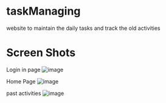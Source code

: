 # taskManaging
website to maintain the daily tasks and track the old activities

# Screen Shots
Login in page
![image](https://github.com/saransathish/taskManaging/assets/122975286/675e4810-0417-4ef3-ae5a-36e2d5ef9489)

Home Page
![image](https://github.com/saransathish/taskManaging/assets/122975286/9054429f-ab3d-4ffe-82d1-a74c038d3798)

past activities
![image](https://github.com/saransathish/taskManaging/assets/122975286/5ef240b2-c3c3-45b3-b85b-06277c20b03f)
